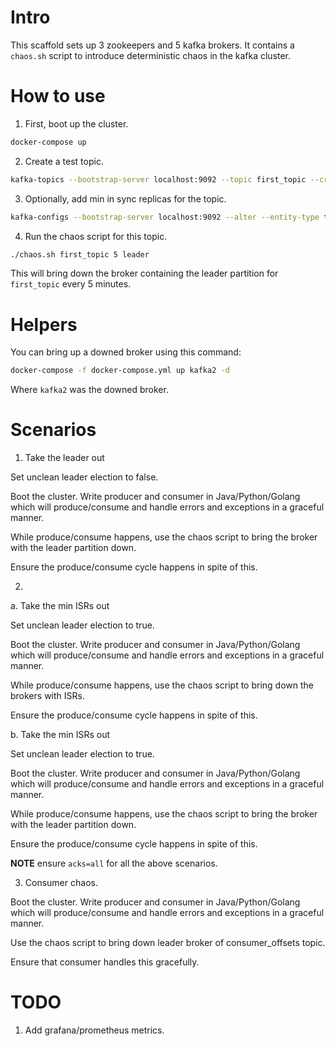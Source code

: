 # Intro

This scaffold sets up 3 zookeepers and 5 kafka brokers. It contains a `chaos.sh` script to introduce deterministic chaos in the kafka cluster.


# How to use

1. First, boot up the cluster.

```bash
docker-compose up
```


2. Create a test topic.

```bash
kafka-topics --bootstrap-server localhost:9092 --topic first_topic --create --partitions 3 --replication-factor 2
```


3. Optionally, add min in sync replicas for the topic.

```bash
kafka-configs --bootstrap-server localhost:9092 --alter --entity-type topics --entity-name first_topic --add-config min.insync.replicas=2
```


4. Run the chaos script for this topic.


```bash
./chaos.sh first_topic 5 leader
```

This will bring down the broker containing the leader partition for `first_topic` every 5 minutes.

# Helpers

You can bring up a downed broker using this command:

```bash
docker-compose -f docker-compose.yml up kafka2 -d
```

Where `kafka2` was the downed broker.

# Scenarios

1. Take the leader out

Set unclean leader election to false.

Boot the cluster. Write producer and consumer in Java/Python/Golang which will produce/consume and handle errors and exceptions in a graceful manner.

While produce/consume happens, use the chaos script to bring the broker with the leader partition down.

Ensure the produce/consume cycle happens in spite of this.

2.

a. Take the min ISRs out

Set unclean leader election to true.

Boot the cluster. Write producer and consumer in Java/Python/Golang which will produce/consume and handle errors and exceptions in a graceful manner.

While produce/consume happens, use the chaos script to bring down the brokers with ISRs.

Ensure the produce/consume cycle happens in spite of this.

b. Take the min ISRs out

Set unclean leader election to true.

Boot the cluster. Write producer and consumer in Java/Python/Golang which will produce/consume and handle errors and exceptions in a graceful manner.

While produce/consume happens, use the chaos script to bring the broker with the leader partition down.

Ensure the produce/consume cycle happens in spite of this.

**NOTE** ensure `acks=all` for all the above scenarios.

3. Consumer chaos.

Boot the cluster. Write producer and consumer in Java/Python/Golang which will produce/consume and handle errors and exceptions in a graceful manner.

Use the chaos script to bring down leader broker of consumer_offsets topic.

Ensure that consumer handles this gracefully.

# TODO
1. Add grafana/prometheus metrics.
